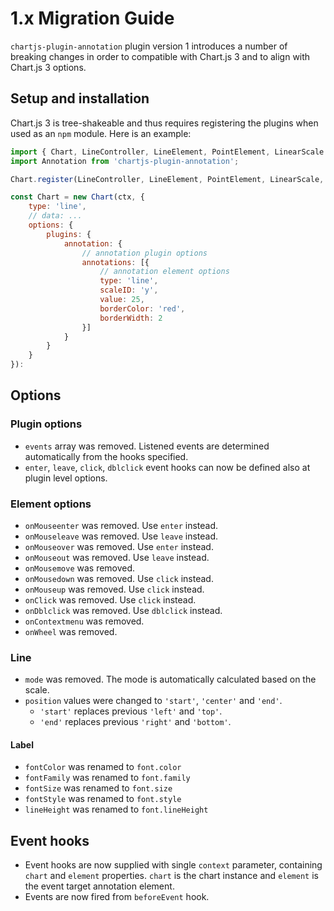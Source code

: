 # 1.x Migration Guide

`chartjs-plugin-annotation` plugin version 1 introduces a number of breaking changes in order to compatible with Chart.js 3 and to align with Chart.js 3 options.

## Setup and installation

Chart.js 3 is tree-shakeable and thus requires registering the plugins when used as an `npm` module. Here is an example:

```javascript
import { Chart, LineController, LineElement, PointElement, LinearScale } from 'chart.js';
import Annotation from 'chartjs-plugin-annotation';

Chart.register(LineController, LineElement, PointElement, LinearScale, Annotation);

const Chart = new Chart(ctx, {
    type: 'line',
    // data: ...
    options: {
        plugins: {
            annotation: {
                // annotation plugin options
                annotations: [{
                    // annotation element options
                    type: 'line',
                    scaleID: 'y',
                    value: 25,
                    borderColor: 'red',
                    borderWidth: 2
                }]
            }
        }
    }
}):
```

## Options

### Plugin options

* `events` array was removed. Listened events are determined automatically from the hooks specified.
* `enter`, `leave`, `click`, `dblclick` event hooks can now be defined also at plugin level options.

### Element options

* `onMouseenter` was removed. Use `enter` instead.
* `onMouseleave` was removed. Use `leave` instead.
* `onMouseover` was removed. Use `enter` instead.
* `onMouseout` was removed. Use `leave` instead.
* `onMousemove` was removed.
* `onMousedown` was removed. Use `click` instead.
* `onMouseup` was removed. Use `click` instead.
* `onClick` was removed. Use `click` instead.
* `onDblclick` was removed. Use `dblclick` instead.
* `onContextmenu` was removed.
* `onWheel` was removed.

### Line

* `mode` was removed. The mode is automatically calculated based on the scale.
* `position` values were changed to `'start'`, `'center'` and `'end'`.
  * `'start'` replaces previous `'left'` and `'top'`.
  * `'end'` replaces previous `'right'` and `'bottom'`.

#### Label

* `fontColor` was renamed to `font.color`
* `fontFamily` was renamed to `font.family`
* `fontSize` was renamed to `font.size`
* `fontStyle` was renamed to `font.style`
* `lineHeight` was renamed to `font.lineHeight`

## Event hooks

* Event hooks are now supplied with single `context` parameter, containing `chart` and `element` properties. `chart` is the chart instance and `element` is the event target annotation element.
* Events are now fired from `beforeEvent` hook.
